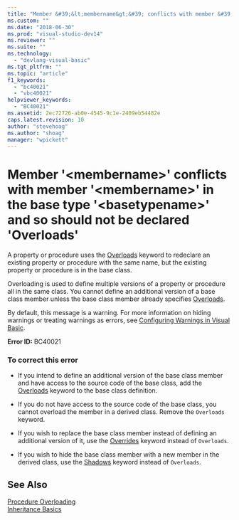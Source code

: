 ```yaml
---
title: "Member &#39;&lt;membername&gt;&#39; conflicts with member &#39;&lt;membername&gt;&#39; in the base type &#39;&lt;basetypename&gt;&#39; and so should not be declared &#39;Overloads&#39; | Microsoft Docs"
ms.custom: ""
ms.date: "2018-06-30"
ms.prod: "visual-studio-dev14"
ms.reviewer: ""
ms.suite: ""
ms.technology: 
  - "devlang-visual-basic"
ms.tgt_pltfrm: ""
ms.topic: "article"
f1_keywords: 
  - "bc40021"
  - "vbc40021"
helpviewer_keywords: 
  - "BC40021"
ms.assetid: 2ec72726-ab0e-4545-9c1e-2409eb54482e
caps.latest.revision: 10
author: "stevehoag"
ms.author: "shoag"
manager: "wpickett"
---
```

# Member &#39;&lt;membername&gt;&#39; conflicts with member &#39;&lt;membername&gt;&#39; in the base type &#39;&lt;basetypename&gt;&#39; and so should not be declared &#39;Overloads&#39;
A property or procedure uses the [Overloads](http://msdn.microsoft.com/library/0c6820b8-25b2-4664-bc59-5ca93c99c042) keyword to redeclare an existing property or procedure with the same name, but the existing property or procedure is in the base class.  
  
 Overloading is used to define multiple versions of a property or procedure all in the same class. You cannot define an additional version of a base class member unless the base class member already specifies [Overloads](http://msdn.microsoft.com/library/0c6820b8-25b2-4664-bc59-5ca93c99c042).  
  
 By default, this message is a warning. For more information on hiding warnings or treating warnings as errors, see [Configuring Warnings in Visual Basic](../ide/configuring-warnings-in-visual-basic.md).  
  
 **Error ID:** BC40021  
  
### To correct this error  
  
-   If you intend to define an additional version of the base class member and have access to the source code of the base class, add the [Overloads](http://msdn.microsoft.com/library/0c6820b8-25b2-4664-bc59-5ca93c99c042) keyword to the base class definition.  
  
-   If you do not have access to the source code of the base class, you cannot overload the member in a derived class. Remove the `Overloads` keyword.  
  
-   If you wish to replace the base class member instead of defining an additional version of it, use the [Overrides](http://msdn.microsoft.com/library/9f5e6144-ce10-465e-842b-1a8f8760af90) keyword instead of `Overloads`.  
  
-   If you wish to hide the base class member with a new member in the derived class, use the [Shadows](http://msdn.microsoft.com/library/6bf687cd-0544-4797-b51b-911125ec57c6) keyword instead of `Overloads`.  
  
## See Also  
 [Procedure Overloading](http://msdn.microsoft.com/library/fbc7fb18-e3b2-48b6-b554-64c00ed09d2a)   
 [Inheritance Basics](http://msdn.microsoft.com/library/dfc8deba-f5b3-4d1d-a937-7cb826446fc5)